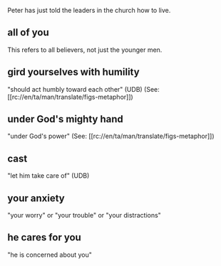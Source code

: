 Peter has just told the leaders in the church how to live.

## all of you ##

This refers to all believers, not just the younger men.

## gird yourselves with humility ##

"should act humbly toward each other" (UDB) (See: [[rc://en/ta/man/translate/figs-metaphor]])

## under God's mighty hand ##

"under God's power" (See: [[rc://en/ta/man/translate/figs-metaphor]])

## cast ##

"let him take care of" (UDB)

## your anxiety ##

"your worry" or "your trouble" or "your distractions"

## he cares for you ##

"he is concerned about you"
